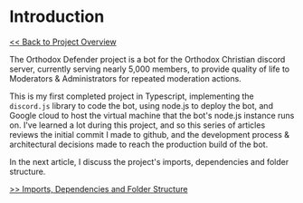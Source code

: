 # Introduction

[<< Back to Project Overview](defenderProject.md)

The Orthodox Defender project is a bot for the Orthodox Christian discord server, currently serving nearly 5,000 members, to provide quality of life to Moderators & Administrators for repeated moderation actions. 

This is my first completed project in Typescript, implementing the `discord.js` library to code the bot, using node.js to deploy the bot, and Google cloud to host the virtual machine that the bot's node.js instance runs on. I've learned a lot during this project, and so this series of articles reviews the initial commit I made to github, and the development process & architectural decisions made to reach the production build of the bot. 

In the next article, I discuss the project's imports, dependencies and folder structure.

[>> Imports, Dependencies and Folder Structure](importsSection.md)
